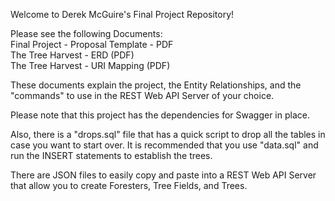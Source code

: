 Welcome to Derek McGuire's Final Project Repository!

Please see the following Documents:
<br>Final Project - Proposal Template - PDF
<br>The Tree Harvest - ERD (PDF)
<br>The Tree Harvest - URI Mapping (PDF)

These documents explain the project, the Entity Relationships, and the "commands" to use in the REST Web API Server of your choice.

Please note that this project has the dependencies for Swagger in place.

Also, there is a "drops.sql" file that has a quick script to drop all the tables in case you want to start over. It is recommended that you use "data.sql" and run the INSERT statements to establish the trees.

There are JSON files to easily copy and paste into a REST Web API Server that allow you to create Foresters, Tree Fields, and Trees.
